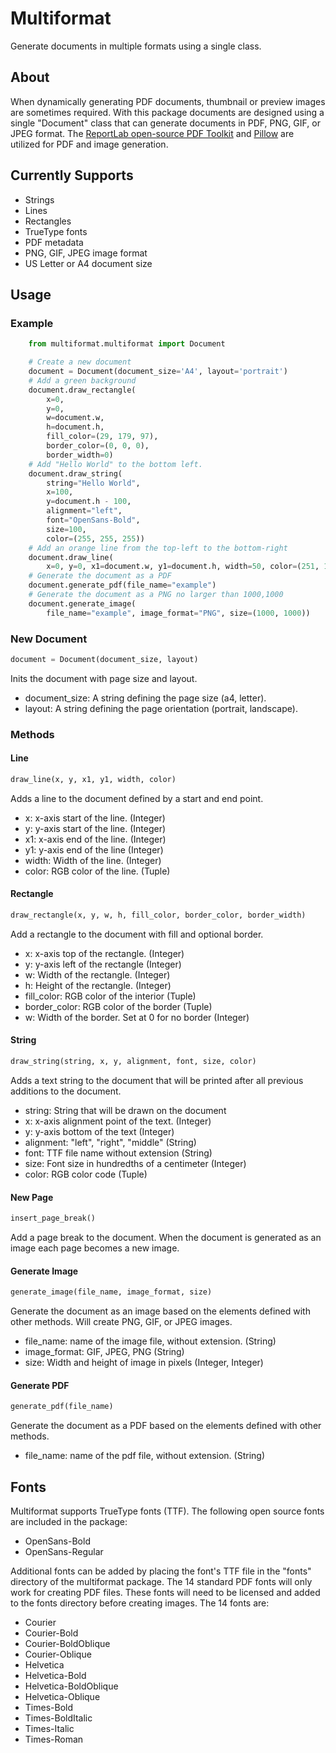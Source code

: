 # Multiformat
Generate documents in multiple formats using a single class.

## About
When dynamically generating PDF documents, thumbnail or preview images are sometimes required. With this package documents are designed using a single "Document" class that can generate documents in PDF, PNG, GIF, or JPEG format. The [ReportLab open-source PDF Toolkit](https://bitbucket.org/rptlab/reportlab) and [Pillow](https://github.com/python-pillow/Pillow) are utilized for PDF and image generation.

## Currently Supports
- Strings
- Lines
- Rectangles
- TrueType fonts
- PDF metadata
- PNG, GIF, JPEG image format
- US Letter or A4 document size

## Usage

### Example
``` python
    from multiformat.multiformat import Document

    # Create a new document
    document = Document(document_size='A4', layout='portrait')
    # Add a green background
    document.draw_rectangle(
        x=0,
        y=0,
        w=document.w,
        h=document.h,
        fill_color=(29, 179, 97),
        border_color=(0, 0, 0),
        border_width=0)
    # Add "Hello World" to the bottom left.
    document.draw_string(
        string="Hello World",
        x=100,
        y=document.h - 100,
        alignment="left",
        font="OpenSans-Bold",
        size=100,
        color=(255, 255, 255))
    # Add an orange line from the top-left to the bottom-right
    document.draw_line(
        x=0, y=0, x1=document.w, y1=document.h, width=50, color=(251, 176, 64))
    # Generate the document as a PDF
    document.generate_pdf(file_name="example")
    # Generate the document as a PNG no larger than 1000,1000
    document.generate_image(
        file_name="example", image_format="PNG", size=(1000, 1000))
```
### New Document
``` python
document = Document(document_size, layout)
```
Inits the document with page size and layout.
- document_size: A string defining the page size (a4, letter).
- layout: A string defining the page orientation (portrait, landscape).

### Methods

#### Line
``` python
draw_line(x, y, x1, y1, width, color)
```
Adds a line to the document defined by a start and end point.
- x: x-axis start of the line. (Integer)
-  y: y-axis start of the line. (Integer)
- x1: x-axis end of the line. (Integer)
- y1: y-axis end of the line (Integer)
- width: Width of the line. (Integer)
- color: RGB color of the line. (Tuple)

#### Rectangle
``` python
draw_rectangle(x, y, w, h, fill_color, border_color, border_width)
```
Add a rectangle to the document with fill and optional border.
- x: x-axis top of the rectangle. (Integer)
- y: y-axis left of the rectangle (Integer)
- w: Width of the rectangle. (Integer)
- h: Height of the rectangle. (Integer)
- fill_color: RGB color of the interior (Tuple)
- border_color: RGB color of the border (Tuple)
- w: Width of the border. Set at 0 for no border (Integer)

#### String
``` python
draw_string(string, x, y, alignment, font, size, color)
```
Adds a text string to the document that will be printed after all previous additions to the document.
- string: String that will be drawn on the document
-  x: x-axis alignment point of the text. (Integer)
- y: y-axis bottom of the text (Integer)
- alignment: "left", "right", "middle" (String)
- font: TTF file name without extension (String)
- size: Font size in hundredths of a centimeter (Integer)
- color: RGB color code (Tuple)

#### New Page
``` python
insert_page_break()
```
Add a page break to the document. When the document is generated as an image each page becomes a new image.

#### Generate Image
``` python
generate_image(file_name, image_format, size)
```
Generate the document as an image based on the elements defined with other methods. Will create PNG, GIF, or JPEG images.
- file_name: name of the image file, without extension. (String)
- image_format: GIF, JPEG, PNG (String)
- size: Width and height of image in pixels (Integer, Integer)

#### Generate PDF
``` python
generate_pdf(file_name)
```
Generate the document as a PDF based on the elements defined with other methods.
- file_name: name of the pdf file, without extension. (String)

## Fonts
Multiformat supports TrueType fonts (TTF). The following open source fonts are included in the package:
- OpenSans-Bold
- OpenSans-Regular

Additional fonts can be added by placing the font's TTF file in the "fonts" directory of the multiformat package. The 14 standard PDF fonts will only work for creating PDF files. These fonts will need to be licensed and added to the fonts directory before creating images. The 14 fonts are:
- Courier
- Courier-Bold
- Courier-BoldOblique
- Courier-Oblique
- Helvetica
- Helvetica-Bold
- Helvetica-BoldOblique
- Helvetica-Oblique
- Times-Bold
- Times-BoldItalic
- Times-Italic
- Times-Roman

